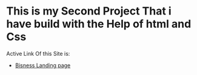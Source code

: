 # This is my Second Project That i have build with the Help of html and Css

Active Link Of this Site is:
- [ Bisness Landing page ](https://buisnesslandingpagge.netlify.app)


